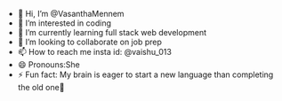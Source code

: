 - 👋 Hi, I’m @VasanthaMennem
- 👀 I’m interested in coding 
- 🌱 I’m currently learning full stack web development 
- 💞️ I’m looking to collaborate on job prep
- 📫 How to reach me insta id: @vaishu_013
- 😄 Pronouns:She
- ⚡ Fun fact: My brain is eager to start a new language than completing the old one🥲

<!---
VasanthaMennem/VasanthaMennem is a ✨ special ✨ repository because its `README.md` (this file) appears on your GitHub profile.
You can click the Preview link to take a look at your changes.
--->
